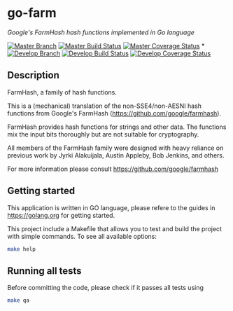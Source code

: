 # go-farm

*Google's FarmHash hash functions implemented in Go language*

[![Master Branch](https://img.shields.io/badge/-master:-gray.svg)](https://github.com/cognitivelogic/go-farm/tree/master)
[![Master Build Status](https://secure.travis-ci.org/cognitivelogic/go-farm.png?branch=master)](https://travis-ci.org/cognitivelogic/go-farm?branch=master)
[![Master Coverage Status](https://coveralls.io/repos/cognitivelogic/go-farm/badge.svg?branch=master&service=github)](https://coveralls.io/github/cognitivelogic/go-farm?branch=master)
*
[![Develop Branch](https://img.shields.io/badge/-develop:-gray.svg)](https://github.com/cognitivelogic/go-farm/tree/develop)
[![Develop Build Status](https://secure.travis-ci.org/cognitivelogic/go-farm.png?branch=develop)](https://travis-ci.org/cognitivelogic/go-farm?branch=develop)
[![Develop Coverage Status](https://coveralls.io/repos/cognitivelogic/go-farm/badge.svg?branch=develop&service=github)](https://coveralls.io/github/cognitivelogic/go-farm?branch=develop)


## Description

FarmHash, a family of hash functions.

This is a (mechanical) translation of the non-SSE4/non-AESNI hash functions from Google's FarmHash (https://github.com/google/farmhash).


FarmHash provides hash functions for strings and other data.
The functions mix the input bits thoroughly but are not suitable for cryptography.

All members of the FarmHash family were designed with heavy reliance on previous work by Jyrki Alakuijala, Austin Appleby, Bob Jenkins, and others.

For more information please consult https://github.com/google/farmhash


## Getting started

This application is written in GO language, please refere to the guides in https://golang.org for getting started.

This project include a Makefile that allows you to test and build the project with simple commands.
To see all available options:
```bash
make help
```

## Running all tests

Before committing the code, please check if it passes all tests using
```bash
make qa
```
